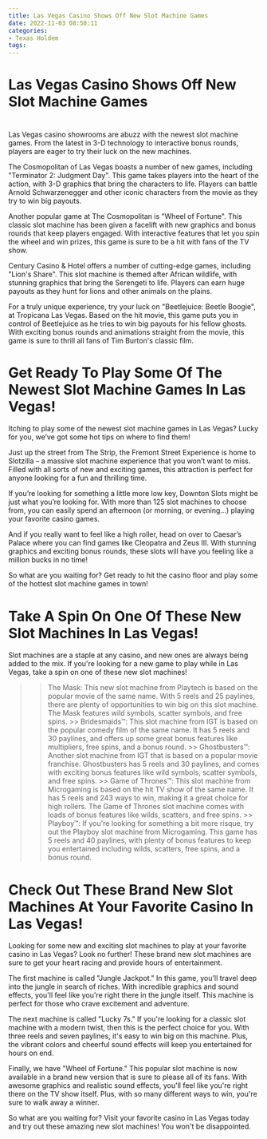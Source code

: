 ```yaml
---
title: Las Vegas Casino Shows Off New Slot Machine Games
date: 2022-11-03 08:50:11
categories:
- Texas Holdem
tags:
---
```



#  Las Vegas Casino Shows Off New Slot Machine Games

#

Las Vegas casino showrooms are abuzz with the newest slot machine games. From the latest in 3-D technology to interactive bonus rounds, players are eager to try their luck on the new machines.

The Cosmopolitan of Las Vegas boasts a number of new games, including "Terminator 2: Judgment Day". This game takes players into the heart of the action, with 3-D graphics that bring the characters to life. Players can battle Arnold Schwarzenegger and other iconic characters from the movie as they try to win big payouts.

Another popular game at The Cosmopolitan is "Wheel of Fortune". This classic slot machine has been given a facelift with new graphics and bonus rounds that keep players engaged. With interactive features that let you spin the wheel and win prizes, this game is sure to be a hit with fans of the TV show.

Century Casino & Hotel offers a number of cutting-edge games, including "Lion's Share". This slot machine is themed after African wildlife, with stunning graphics that bring the Serengeti to life. Players can earn huge payouts as they hunt for lions and other animals on the plains.

For a truly unique experience, try your luck on "Beetlejuice: Beetle Boogie", at Tropicana Las Vegas. Based on the hit movie, this game puts you in control of Beetlejuice as he tries to win big payouts for his fellow ghosts. With exciting bonus rounds and animations straight from the movie, this game is sure to thrill all fans of Tim Burton's classic film.

#  Get Ready To Play Some Of The Newest Slot Machine Games In Las Vegas!

Itching to play some of the newest slot machine games in Las Vegas? Lucky for you, we’ve got some hot tips on where to find them!

Just up the street from The Strip, the Fremont Street Experience is home to Slotzilla – a massive slot machine experience that you won’t want to miss. Filled with all sorts of new and exciting games, this attraction is perfect for anyone looking for a fun and thrilling time.

If you’re looking for something a little more low key, Downton Slots might be just what you’re looking for. With more than 125 slot machines to choose from, you can easily spend an afternoon (or morning, or evening…) playing your favorite casino games.

And if you really want to feel like a high roller, head on over to Caesar’s Palace where you can find games like Cleopatra and Zeus III. With stunning graphics and exciting bonus rounds, these slots will have you feeling like a million bucks in no time!

So what are you waiting for? Get ready to hit the casino floor and play some of the hottest slot machine games in town!

#  Take A Spin On One Of These New Slot Machines In Las Vegas!

Slot machines are a staple at any casino, and new ones are always being added to the mix. If you're looking for a new game to play while in Las Vegas, take a spin on one of these new slot machines!

>> The Mask: This new slot machine from Playtech is based on the popular movie of the same name. With 5 reels and 25 paylines, there are plenty of opportunities to win big on this slot machine. The Mask features wild symbols, scatter symbols, and free spins. >> Bridesmaids™: This slot machine from IGT is based on the popular comedy film of the same name. It has 5 reels and 30 paylines, and offers up some great bonus features like multipliers, free spins, and a bonus round. >> Ghostbusters™: Another slot machine from IGT that is based on a popular movie franchise. Ghostbusters has 5 reels and 30 paylines, and comes with exciting bonus features like wild symbols, scatter symbols, and free spins. >> Game of Thrones™: This slot machine from Microgaming is based on the hit TV show of the same name. It has 5 reels and 243 ways to win, making it a great choice for high rollers. The Game of Thrones slot machine comes with loads of bonus features like wilds, scatters, and free spins. >> Playboy™: If you're looking for something a bit more risque, try out the Playboy slot machine from Microgaming. This game has 5 reels and 40 paylines, with plenty of bonus features to keep you entertained including wilds, scatters, free spins, and a bonus round.

#  Check Out These Brand New Slot Machines At Your Favorite Casino In Las Vegas!

Looking for some new and exciting slot machines to play at your favorite casino in Las Vegas? Look no further! These brand new slot machines are sure to get your heart racing and provide hours of entertainment.

The first machine is called "Jungle Jackpot." In this game, you'll travel deep into the jungle in search of riches. With incredible graphics and sound effects, you'll feel like you're right there in the jungle itself. This machine is perfect for those who crave excitement and adventure.

The next machine is called "Lucky 7s." If you're looking for a classic slot machine with a modern twist, then this is the perfect choice for you. With three reels and seven paylines, it's easy to win big on this machine. Plus, the vibrant colors and cheerful sound effects will keep you entertained for hours on end.

Finally, we have "Wheel of Fortune." This popular slot machine is now available in a brand new version that is sure to please all of its fans. With awesome graphics and realistic sound effects, you'll feel like you're right there on the TV show itself. Plus, with so many different ways to win, you're sure to walk away a winner.

So what are you waiting for? Visit your favorite casino in Las Vegas today and try out these amazing new slot machines! You won't be disappointed.